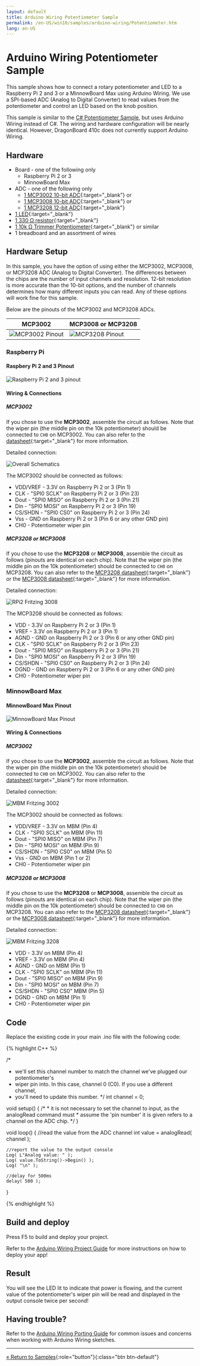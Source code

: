 ```yaml
---
layout: default
title: Arduino Wiring Potentiometer Sample
permalink: /en-US/win10/samples/arduino-wiring/Potentiometer.htm
lang: en-US
---
```


# Arduino Wiring Potentiometer Sample
This sample shows how to connect a rotary potentiometer and LED to a Raspberry Pi 2 and 3 or a MinnowBoard Max using Arduino Wiring. We use a SPI-based ADC (Analog to Digital Converter) to read values from the potentiometer and control an LED based on the knob position.

This sample is similar to the [C# Potentiometer Sample]({{site.baseurl}}/{{page.lang}}/win10/samples/Potentiometer.htm), but uses Arduino Wiring instead of C#. The wiring and hardware configuration will be nearly identical. However, DragonBoard 410c does not currently support Arduino Wiring.

## Hardware
- Board - one of the following only
	- Raspberry Pi 2 or 3
	- MinnowBoard Max
- ADC - one of the following only
	- [1 MCP3002 10-bit ADC](http://www.microchip.com/wwwproducts/Devices.aspx?product=MCP3002){:target="_blank"} or
	- [1 MCP3008 10-bit ADC](http://www.microchip.com/wwwproducts/Devices.aspx?dDocName=en010530){:target="_blank"} or
	- [1 MCP3208 12-bit ADC](http://www.digikey.com/product-search/en?KeyWords=mcp3208%20ci%2Fp&WT.z_header=search_go){:target="_blank"}
- [1 LED](http://www.digikey.com/product-detail/en/C5SMF-RJS-CT0W0BB1/C5SMF-RJS-CT0W0BB1-ND/2341832){:target="_blank"}
- [1 330 &#x2126; resistor](http://www.digikey.com/product-detail/en/CFR-25JB-52-330R/330QBK-ND/1636){:target="_blank"}
- [1 10k &#x2126; Trimmer Potentiometer](http://www.digikey.com/product-detail/en/3362P-1-103TLF/3362P-103TLF-ND/1232540){:target="_blank"} or similar
- 1 breadboard and an assortment of wires

## Hardware Setup

In this sample, you have the option of using either the MCP3002, MCP3008, or MCP3208 ADC (Analog to Digital Converter). 
The differences between the chips are the number of input channels and resolution. 12-bit resolution is more accurate than the 10-bit options, and the number of channels determines how many different inputs you can read. Any of these options will work fine for this sample. 

Below are the pinouts of the MCP3002 and MCP3208 ADCs. 

| MCP3002                                                              | MCP3008 or MCP3208                                                              |
| -------------------------------------------------------------------- | -------------------------------------------------------------------- |
| ![MCP3002 Pinout]({{site.baseurl}}/Resources/images/Potentiometer/MCP3002.PNG) | ![MCP3208 Pinout]({{site.baseurl}}/Resources/images/Potentiometer/MCP3208.PNG) |

### Raspberry Pi

#### Raspbery Pi 2 and 3 Pinout

![Raspberry Pi 2 and 3 pinout]({{site.baseurl}}/Resources/images/PinMappings/RP2_Pinout.png)

#### Wiring & Connections

##### MCP3002
If you chose to use the **MCP3002**, assemble the circuit as follows. Note that the wiper pin (the middle pin on the 10k potentiometer) should be connected to `CH0` on MCP3002. You can also refer to the [datasheet](http://ww1.microchip.com/downloads/en/DeviceDoc/21294E.pdf){:target="_blank"} for more information.

Detailed connection:

![Overall Schematics]({{site.baseurl}}/Resources/images/Potentiometer/OverallCon-3002.PNG)

The MCP3002 should be connected as follows:

- VDD/VREF - 3.3V on Raspberry Pi 2 or 3 (Pin 1)
- CLK - "SPI0 SCLK" on Raspberry Pi 2 or 3 (Pin 23)
- Dout - "SPI0 MISO" on Raspberry Pi 2 or 3 (Pin 21)
- Din - "SPI0 MOSI" on Raspberry Pi 2 or 3 (Pin 19)
- CS/SHDN - "SPI0 CS0" on Raspberry Pi 2 or 3 (Pin 24)
- Vss - GND on Raspberry Pi 2 or 3 (Pin 6 or any other GND pin)
- CH0 - Potentiometer wiper pin


##### MCP3208 or MCP3008
If you chose to use the **MCP3208** or **MCP3008**, assemble the circuit as follows (pinouts are identical on each chip). Note that the wiper pin (the middle pin on the 10k potentiometer) should be connected to `CH0` on MCP3208. You can also refer to the [MCP3208 datasheet](http://pdf.datasheetcatalog.com/datasheets2/43/435228_1.pdf){:target="_blank"} or the [MCP3008 datasheet](http://ww1.microchip.com/downloads/en/DeviceDoc/21295C.pdf){:target="_blank"} for more information.

Detailed connection:

![RPi2 Fritzing 3008]({{site.baseurl}}/Resources/images/Potentiometer/OverallCon-3208.PNG)

The MCP3208 should be connected as follows:

- VDD - 3.3V on Raspberry Pi 2 or 3 (Pin 1)
- VREF - 3.3V on Raspberry Pi 2 or 3 (Pin 1)
- AGND - GND on Raspberry Pi 2 or 3 (Pin 6 or any other GND pin)
- CLK - "SPI0 SCLK" on Raspberry Pi 2 or 3 (Pin 23)
- Dout - "SPI0 MISO" on Raspberry Pi 2 or 3 (Pin 21)
- Din - "SPI0 MOSI" on Raspberry Pi 2 or 3 (Pin 19)
- CS/SHDN - "SPI0 CS0" on Raspberry Pi 2 or 3 (Pin 24)
- DGND - GND on Raspberry Pi 2 or 3 (Pin 6 or any other GND pin)
- CH0 - Potentiometer wiper pin

### MinnowBoard Max

#### MinnowBoard Max Pinout

![MinnowBoard Max Pinout]({{site.baseurl}}/Resources/images/PinMappings/MBM_Pinout.png)

#### Wiring & Connections

##### MCP3002
If you chose to use the **MCP3002**, assemble the circuit as follows. Note that the wiper pin (the middle pin on the 10k potentiometer) should be connected to `CH0` on MCP3002. You can also refer to the [datasheet](http://ww1.microchip.com/downloads/en/DeviceDoc/21294E.pdf){:target="_blank"} for more information.

Detailed connection:

![MBM Fritzing 3002]({{site.baseurl}}/Resources/images/arduino_wiring/MBM_pot3002.png)

The MCP3002 should be connected as follows:

- VDD/VREF - 3.3V on MBM (Pin 4)
- CLK - "SPI0 SCLK" on MBM (Pin 11)
- Dout - "SPI0 MISO" on MBM (Pin 7)
- Din - "SPI0 MOSI" on MBM (Pin 9)
- CS/SHDN - "SPI0 CS0" on MBM (Pin 5)
- Vss - GND on MBM (Pin 1 or 2)
- CH0 - Potentiometer wiper pin

##### MCP3208 or MCP3008
If you chose to use the **MCP3208** or **MCP3008**, assemble the circuit as follows (pinouts are identical on each chip). Note that the wiper pin (the middle pin on the 10k potentiometer) should be connected to `CH0` on MCP3208. You can also refer to the [MCP3208 datasheet](http://pdf.datasheetcatalog.com/datasheets2/43/435228_1.pdf){:target="_blank"} or the [MCP3008 datasheet](http://ww1.microchip.com/downloads/en/DeviceDoc/21295C.pdf){:target="_blank"} for more information.

Detailed connection:

![MBM Fritzing 3208]({{site.baseurl}}/Resources/images/arduino_wiring/MBM_pot3208.png)

- VDD - 3.3V on MBM (Pin 4)
- VREF - 3.3V on MBM (Pin 4)
- AGND - GND on MBM (Pin 1)
- CLK - "SPI0 SCLK" on MBM (Pin 11)
- Dout - "SPI0 MISO" on MBM (Pin 9)
- Din - "SPI0 MOSI" on MBM (Pin 7)
- CS/SHDN - "SPI0 CS0" MBM (Pin 5)
- DGND - GND on MBM (Pin 1)
- CH0 - Potentiometer wiper pin

## Code

Replace the existing code in your main .ino file with the following code:

{% highlight C++ %}

/*
 * we'll set this channel number to match the channel we've plugged our potentiometer's
 * wiper pin into. In this case, channel 0 (C0). If you use a different channel,
 * you'll need to update this number.
 */
int channel = 0;

void setup()
{
    /*
     * it is not necessary to set the channel to input, as the analogRead command must
     * assume the 'pin number' it is given refers to a channel on the ADC chip.
     */
}

void loop()
{
    //read the value from the ADC channel
    int value = analogRead( channel );

    //report the value to the output console
    Log( L"Analog value: " );
    Log( value.ToString()->Begin() );
    Log( "\n" );

    //delay for 500ms
    delay( 500 );
}

{% endhighlight %}


## Build and deploy
Press F5 to build and deploy your project.

Refer to the [Arduino Wiring Project Guide]({{site.baseurl}}/{{page.lang}}/win10/ArduinoWiringProjectGuide.htm) for more instructions on how to deploy your app!

## Result
You will see the LED lit to indicate that power is flowing, and the current value of the potentiometer's wiper pin will be read and displayed in the output console twice per second!

## Having trouble?

Refer to the [Arduino Wiring Porting Guide]({{site.baseurl}}/{{page.lang}}/win10/ArduinoWiringPortingGuide.htm) for common issues and concerns when working with Arduino Wiring sketches.

---

[&laquo; Return to Samples]({{site.baseurl}}/{{page.lang}}/win10/StartCoding.htm){:role="button"}{:class="btn btn-default"}
